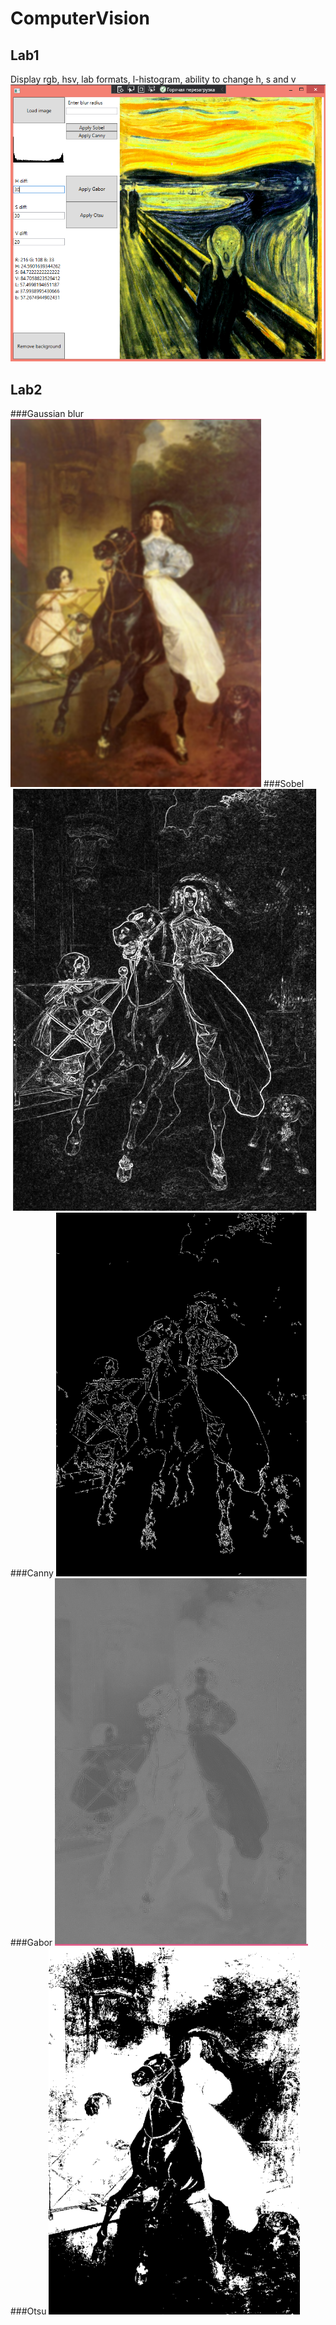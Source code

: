 # ComputerVision

## Lab1
Display rgb, hsv, lab formats, l-histogram, ability to change h, s and v
![Lab1](Images/V.PNG)

## Lab2
###Gaussian blur
![Lab2](Images/Blur1.PNG)
###Sobel
![Lab2](Images/Sobel.PNG)
###Canny
![Lab2](Images/Canny1.PNG)
###Gabor
![Lab2](Images/Gabor1.PNG)
###Otsu
![Lab2](Images/Otsy1.PNG)